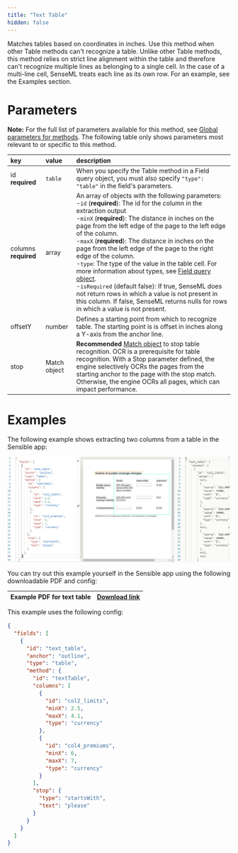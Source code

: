 ```yaml
---
title: "Text Table"
hidden: false
---
```

Matches tables based on coordinates in inches. Use this method when other Table methods can't recognize a table.  Unlike other Table methods, this method relies on strict line alignment within the table and therefore can't recognize multiple lines as belonging to a single cell. In the case of a multi-line cell, SenseML treats each line as its own row. For an example, see the Examples section.

Parameters
=====

**Note:** For the full list of parameters available for this method, see [Global parameters for methods](doc:method-object#section-global-parameters-for-methods). The following table only shows parameters most relevant to or specific to this method.

| key                  | value        | description                                                  |
| :------------------- | :----------- | :----------------------------------------------------------- |
| id **required**      | `table`      | When you specify the Table method in a Field query object, you must also specify `"type": "table"` in the field's parameters. |
| columns **required** | array        | An array of objects with the following parameters:<br/> -`id` (**required**): The id for the column in the extraction output<br/> -`minX` (**required**):  The distance in inches on the page from the left edge of the page to the left edge of the column.  <br/>  -`maxX` (**required**):  The distance in inches on the page from the left edge of the page to the right edge of the column.  <br/>  -`type`: The type of the value in the table cell. For more information about types, see [Field query object](doc:field-query-object).<br/>   -`isRequired` (default false):  If true, SenseML does not return rows in which a value is not present in this column. If false, SenseML returns nulls for rows in which a value is not present. |
| offsetY              | number       | Defines a starting point from which to recognize table. The starting point is is offset in inches along a Y-axis from the anchor line. |
| stop                 | Match object | **Recommended** [Match object](doc:anchor-object#section-match-object)  to stop table recognition. OCR is a prerequisite for table recognition. With a Stop parameter defined, the engine selectively OCRs the pages from the starting anchor to the page with the stop match. Otherwise, the engine OCRs all pages, which can impact performance. |

Examples
====

The following example shows extracting two columns from a table in the Sensible app:

![](https://raw.githubusercontent.com/sensible-hq/sensible-docs/review/readme-sync/assets/v0/images/text_table_example.png)


You can try out this example yourself in the Sensible app using the following downloadable PDF and config:

| Example PDF for text table | [Download link](https://raw.githubusercontent.com/sensible-hq/sensible-docs/main/readme-sync/assets/v0/pdfs/example_text_table_2.pdf) |
| -------------------------- | ------------------------------------------------------------ |

This example uses the following config:

```json
{
  "fields": [
    {
      "id": "text_table",
      "anchor": "outline",
      "type": "table",
      "method": {
        "id": "textTable",
        "columns": [
          {
            "id": "col2_limits",
            "minX": 2.5,
            "maxX": 4.1,
            "type": "currency"
          },
          {
            "id": "col4_premiums",
            "minX": 6,
            "maxX": 7,
            "type": "currency"
          }
        ],
        "stop": {
          "type": "startsWith",
          "text": "please"
        }
      }
    }
  ]
}
```

